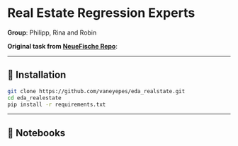 # Real Estate Regression Experts


__Group__: Philipp, Rina and Robin

__Original task from [NeueFische Repo](https://github.com/neuefische/ds-eda-project-template/blob/main/assignment.md)__:

---

## 🚀 Installation

```bash
git clone https://github.com/vaneyepes/eda_realstate.git
cd eda_realestate
pip install -r requirements.txt
````

---

## 📓 Notebooks

